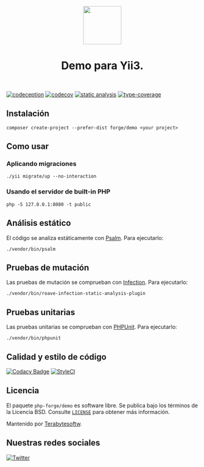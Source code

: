 <p align="center">
    <a href="https://github.com/php-forge/demo" target="_blank">
        <img src="https://avatars.githubusercontent.com/u/103309199?s=400&u=ca3561c692f53ed7eb290d3bb226a2828741606f&v=4" height="100px">
    </a>
    <h1 align="center">Demo para Yii3.</h1>
    <br>
</p>

[![codeception](https://github.com/php-forge/demo/actions/workflows/codeception.yml/badge.svg)](https://github.com/php-forge/demo/actions/workflows/codeception.yml)
[![codecov](https://codecov.io/gh/php-forge/demo/branch/main/graph/badge.svg?token=KB6T5KMGED)](https://codecov.io/gh/php-forge/demo)
[![static analysis](https://github.com/php-forge/demo/workflows/static%20analysis/badge.svg)](https://github.com/php-forge/demo/actions?query=workflow%3A%22static+analysis%22)
[![type-coverage](https://shepherd.dev/github/php-forge/demo/coverage.svg)](https://shepherd.dev/github/php-forge/demo)

## Instalación

```shell
composer create-project --prefer-dist forge/demo <your project>
```
## Como usar

### Aplicando migraciones

```shell
./yii migrate/up --no-interaction
```

### Usando el servidor de built-in PHP 

```shell
php -S 127.0.0.1:8080 -t public
```

## Análisis estático

El código se analiza estáticamente con [Psalm](https://psalm.dev/docs). Para ejecutarlo:

```shell
./vendor/bin/psalm
```

## Pruebas de mutación

Las pruebas de mutación se comprueban con [Infection](https://infection.github.io/). Para ejecutarlo:

```shell
./vendor/bin/roave-infection-static-analysis-plugin
```

## Pruebas unitarias

Las pruebas unitarias se comprueban con [PHPUnit](https://phpunit.de/). Para ejecutarlo:

```shell
./vendor/bin/phpunit
```

## Calidad y estilo de código

[![Codacy Badge](https://app.codacy.com/project/badge/Grade/c4bdab17970b4426ac28b0bbb4d5e698)](https://www.codacy.com/gh/php-forge/demo/dashboard?utm_source=github.com&amp;utm_medium=referral&amp;utm_content=php-forge/demo&amp;utm_campaign=Badge_Grade)
[![StyleCI](https://github.styleci.io/repos/518743233/shield?branch=main)](https://github.styleci.io/repos/518743233?branch=main)

## Licencia

El paquete `php-forge/demo` es software libre. Se publica bajo los términos de la Licencia BSD.
Consulte [`LICENSE`](./LICENSE.md) para obtener más información.

Mantenido por [Terabytesoftw](https://github.com/terabytesoftw).

## Nuestras redes sociales

[![Twitter](https://img.shields.io/badge/twitter-follow-1DA1F2?logo=twitter&logoColor=1DA1F2&labelColor=555555?style=flat)](https://twitter.com/PhpForge)
